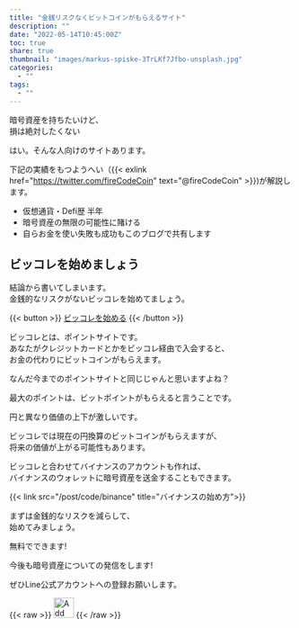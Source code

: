 ```yaml
---
title: "金銭リスクなくビットコインがもらえるサイト"
description: ""
date: "2022-05-14T10:45:00Z"
toc: true
share: true
thumbnail: "images/markus-spiske-3TrLKf7Jfbo-unsplash.jpg"
categories:
  - ""
tags:
  - ""
---
```


暗号資産を持ちたいけど、  
損は絶対したくない  

はい。そんな人向けのサイトあります。

<!--more-->

下記の実績をもつようへい（{{< exlink href="https://twitter.com/fireCodeCoin" text="@fireCodeCoin" >}})が解説します。

- 仮想通貨・Defi歴 半年
- 暗号資産の無限の可能性に賭ける
- 自らお金を使い失敗も成功もこのブログで共有します 

## ビッコレを始めましょう

結論から書いてしまいます。  
金銭的なリスクがないビッコレを始めてましょう。  

{{< button >}}
<a href="https://bikkore.jp?introduction=adc5f4e61fefc411">ビッコレを始める</a>
{{< /button >}}

ビッコレとは、ポイントサイトです。  
あなたがクレジットカードとかをビッコレ経由で入会すると、    
お金の代わりにビットコインがもらえます。  

なんだ今までのポイントサイトと同じじゃんと思いますよね？
  
最大のポイントは、ビットポイントがもらえると言うことです。  

円と異なり価値の上下が激しいです。  

ビッコレでは現在の円換算のビットコインがもらえますが、  
将来の価値が上がる可能性もあります。  

ビッコレと合わせてバイナンスのアカウントも作れば、  
バイナンスのウォレットに暗号資産を送金することもできます。

{{< link src="/post/code/binance" title="バイナンスの始め方">}}

まずは金銭的なリスクを減らして、  
始めてみましょう。

無料でできます!

今後も暗号資産についての発信をします!

ぜひLine公式アカウントへの登録お願いします。

{{< raw >}}
<a href="https://lin.ee/s3Ji7QW"><img src="https://scdn.line-apps.com/n/line_add_friends/btn/en.png" alt="Add friend" height="36" border="0"></a>
{{< /raw >}}

